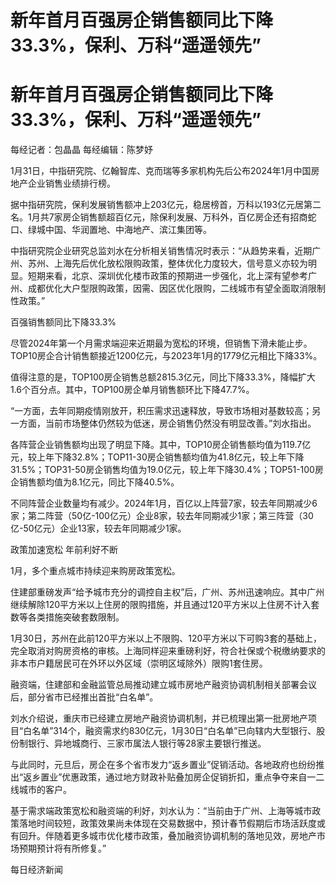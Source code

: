 # 新年首月百强房企销售额同比下降33.3%，保利、万科“遥遥领先”

# 新年首月百强房企销售额同比下降33.3%，保利、万科“遥遥领先”

每经记者：包晶晶 每经编辑：陈梦妤

1月31日，中指研究院、亿翰智库、克而瑞等多家机构先后公布2024年1月中国房地产企业销售业绩排行榜。

据中指研究院，保利发展销售额冲上203亿元，稳居榜首，万科以193亿元居第二名。1月共7家房企销售额超百亿元，除保利发展、万科外，百亿房企还有招商蛇口、绿城中国、华润置地、中海地产、滨江集团等。

中指研究院企业研究总监刘水在分析相关销售情况时表示：“从趋势来看，近期广州、苏州、上海先后优化放松限购政策，整体优化力度较大，信号意义亦较为明显。短期来看，北京、深圳优化楼市政策的预期进一步强化，北上深有望参考广州、成都优化大户型限购政策，因需、因区优化限购，二线城市有望全面取消限制性政策。”

百强销售额同比下降33.3%

尽管2024年第一个月需求端迎来近期最为宽松的环境，但销售下滑未能止步。TOP10房企合计销售额接近1200亿元，与2023年1月的1779亿元相比下降33%。

值得注意的是，TOP100房企销售总额2815.3亿元，同比下降33.3%，降幅扩大1.6个百分点。其中，TOP100房企单月销售额环比下降47.7%。

“一方面，去年同期疫情刚放开，积压需求迅速释放，导致市场相对基数较高；另一方面，当前市场整体仍然较为低迷，房企销售仍然没有明显改善。”刘水指出。

各阵营企业销售额均出现了明显下降。其中，TOP10房企销售额均值为119.7亿元，较上年下降32.8%；TOP11-30房企销售额均值为41.8亿元，较上年下降31.5%；TOP31-50房企销售均值为19.0亿元，较上年下降30.4%；TOP51-100房企销售额均值为8.1亿元，同比下降40.5%。

不同阵营企业数量均有减少。2024年1月，百亿以上阵营7家，较去年同期减少6家；第二阵营（50亿-100亿元）企业8家，较去年同期减少1家；第三阵营（30亿-50亿元）企业13家，较去年同期减少1家。

政策加速宽松 年前利好不断

1月，多个重点城市持续迎来购房政策宽松。

住建部重磅发声“给予城市充分的调控自主权”后，广州、苏州迅速响应。其中广州继续解除120平方米以上住房的限购措施，并且通过120平方米以上住房不计入套数等各类措施突破套数限制。

1月30日，苏州在此前120平方米以上不限购、120平方米以下可购3套的基础上，完全取消对购房资格的审核。上海同样迎来重磅利好，符合社保或个税缴纳要求的非本市户籍居民可在外环以外区域（崇明区域除外）限购1套住房。

融资端，住建部和金融监管总局推动建立城市房地产融资协调机制相关部署会议后，部分省市已经推出首批“白名单”。

刘水介绍说，重庆市已经建立房地产融资协调机制，并已梳理出第一批房地产项目“白名单”314个，融资需求约830亿元，1月30日“白名单”已向辖内大型银行、股份制银行、异地城商行、三家市属法人银行等28家主要银行推送。

与此同时，元旦后，房企在多个省市发力“返乡置业”促销活动。各地政府也纷纷推出“返乡置业”优惠政策，通过地方财政补贴叠加房企促销折扣，重点争夺来自一二线城市的客户。

基于需求端政策宽松和融资端的利好，刘水认为：“当前由于广州、上海等城市政策落地时间较短，政策效果尚未体现在交易数据中，预计春节假期后市场活跃度或有回升。伴随着更多城市优化楼市政策，叠加融资协调机制的落地见效，房地产市场预期预计将有所修复。”

每日经济新闻

